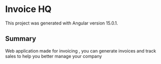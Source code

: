 # Invoice HQ

This project was generated with Angular version 15.0.1.

## Summary

Web application made for invoicing , you can generate invoices and track sales to help you better manage your company


